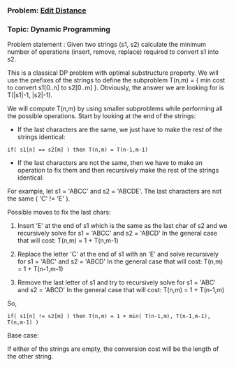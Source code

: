 ### Problem: [Edit Distance](https://practice.geeksforgeeks.org/problems/edit-distance/0)
### Topic: Dynamic Programming

Problem statement : Given two strings (s1, s2) calculate the minimum number of operations (insert, remove, replace) required to convert s1 into s2.

This is a classical DP problem with optimal substructure property. We will use the prefixes of the strings to define the subproblem  T(n,m) = { min cost to convert s1[0..n] to s2[0..m] }. Obviously, the answer we are looking for is T(|s1|-1, |s2|-1).

We will compute T(n,m) by using smaller subproblems while performing all the possible operations.
Start by looking at the end of the strings:

* If the last characters are the same, we just have to make the rest of the strings identical:

```
if( s1[n] == s2[m] ) then T(n,m) = T(n-1,m-1)
```

* If the last characters are not the same, then we have to make an operation to fix them and then recursively make the rest of the strings identical:

For example, let s1 = 'ABCC' and s2 = 'ABCDE'. The last characters are not the same ( 'C' != 'E' ).

Possible moves to fix the last chars:

1) Insert 'E' at the end of s1 which is the same as the last char of s2 and we recursively solve for s1 = 'ABCC' and s2 = 'ABCD'
In the general case that will cost: T(n,m) = 1 + T(n,m-1)

2)  Replace the letter 'C' at the end of s1 with an 'E' and solve recursively for s1 = 'ABC' and s2 = 'ABCD'
In the general case that will cost: T(n,m) = 1 + T(n-1,m-1)

3) Remove the last letter of s1 and try to recursively solve for s1 = 'ABC' and s2 = 'ABCD'
In the general case that will cost: T(n,m) = 1 + T(n-1,m)

So,

```
if( s1[n] != s2[m] ) then T(n,m) = 1 + min( T(n-1,m), T(n-1,m-1), T(n,m-1) )
```

Base case:

If either of the strings are empty, the conversion cost will be the length of the other string.
